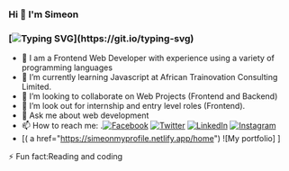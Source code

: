 ### Hi  👋 I'm  Simeon 

### [![Typing SVG](https://readme-typing-svg.herokuapp.com?font=comfortaa&color=016EEA&size=24&width=500&lines=Welcome+to+my+github;Aspiring+Full-Stack+Developer;and+Technopreneur!;Nice+to+meet+you...)](https://git.io/typing-svg)

- 🔭  I am a  Frontend Web Developer with experience using a variety of programming languages
- 🌱 I’m currently learning Javascript at African Trainovation Consulting Limited.
- 👯 I’m looking to collaborate on Web Projects (Frontend and Backend)
- 🤔 I’m look out for internship and entry level roles (Frontend).
- 💬 Ask me about web development
- 📫 How to reach me: .[![Facebook](https://img.shields.io/badge/Facebook-%231877F2.svg?&style=for-the-badge&logo=facebook&logoColor=white)](https://facebook.com/ojetolaolawale.simeon) [![Twitter](https://img.shields.io/badge/Twitter-%231DA1F2.svg?&style=for-the-badge&logo=twitter&logoColor=white)](https://twitter.com/@OjaySimeon) [![LinkedIn](https://img.shields.io/badge/LinkedIn-%230077B5.svg?&style=for-the-badge&logo=linkedin&logoColor=white)](https://www.linkedin.com/in/ojetola-simeon-6328111a4/) [![Instagram](https://img.shields.io/badge/Instagram-E4405F?style=for-the-badge&logo=instagram&logoColor=white)](https://instagram.com/o_jay_simeon)
- [( a href="https://simeonmyprofile.netlify.app/home") ![My portfolio] ]


⚡ Fun fact:Reading and coding
